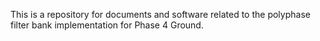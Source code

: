 This is a repository for documents and software related to the polyphase filter bank implementation for Phase 4 Ground.


